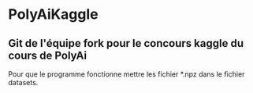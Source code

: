 # PolyAiKaggle
Git de l'équipe fork pour le concours kaggle du cours de PolyAi
-------------------------------------------------------------------------
Pour que le programme fonctionne mettre les fichier *.npz dans le fichier
datasets.
